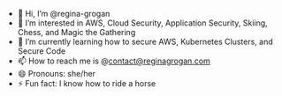 - 👋 Hi, I’m @regina-grogan
- 👀 I’m interested in AWS, Cloud Security, Application Security, Skiing, Chess, and Magic the Gathering
- 🌱 I’m currently learning how to secure AWS, Kubernetes Clusters, and Secure Code
- 📫 How to reach me is @contact@reginagrogan.com  
- 😄 Pronouns: she/her 
- ⚡ Fun fact: I know how to ride a horse

<!---
regina-grogan/regina-grogan is a ✨ special ✨ repository because its `README.md` (this file) appears on your GitHub profile.
You can click the Preview link to take a look at your changes.
--->
